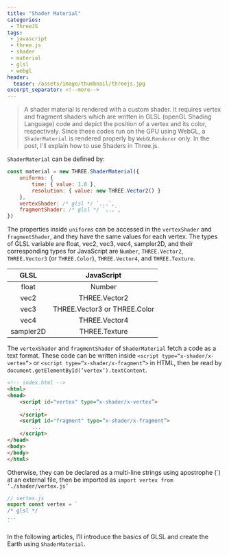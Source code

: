 ```yaml
---
title: "Shader Material"
categories:
 - ThreeJS
tags:
 - javascript
 - three.js
 - shader
 - material
 - glsl
 - webgl
header:
  teaser: /assets/image/thumbnail/threejs.jpg
excerpt_separator: <!--more-->
---
```


> A shader material is rendered with a custom shader. It requires vertex and fragment shaders which are written in GLSL (openGL Shading Language) code and depict the position of a vertex and its color, respectively. Since these codes run on the GPU using WebGL, a `ShaderMaterial` is rendered properly by `WebGLRenderer` only. In the post, I'll explain how to use Shaders in Three.js.

<!--more-->

`ShaderMaterial` can be defined by:
```js
const material = new THREE.ShaderMaterial({
    uniforms: {
        time: { value: 1.0 },
        resolution: { value: new THREE.Vector2() }
    },
    vertexShader: /* glsl */ `...`,
    fragmentShader: /* glsl */ `...`,
})
```

The properties inside `uniforms` can be accessed in the `vertexShader` and `fragmentShader`, and they have the same values for each vertex. The types of GLSL variable are float, vec2, vec3, vec4, sampler2D, and their corresponding types for JavaScript are `Number`, `THREE.Vector2`, `THREE.Vector3` (or `THREE.Color`), `THREE.Vector4`, and `THREE.Texture`.

| GLSL | JavaScript |
|:---:|:---:|
| float | Number |
| vec2 | THREE.Vector2 |
| vec3 | THREE.Vector3 or THREE.Color |
| vec4 | THREE.Vector4 |
| sampler2D | THREE.Texture |

The `vertexShader` and `fragmentShader` of `ShaderMaterial` fetch a code as a text format. These code can be written inside `<script type=“x-shader/x-vertex”>` or `<script type=“x-shader/x-fragment”>` in HTML, then be read by `document.getElementById(’vertex’).textContent`. 
```html
<!-- index.html -->
<html>
<head>
    <script id="vertex" type=“x-shader/x-vertex”>
        ...
    </script>
    <script id="fragment" type=“x-shader/x-fragment”>
        ...
    </script>
</head>
<body>
</body>
</html>
```

Otherwise, they can be declared as a multi-line strings using apostrophe (\`) at an external file, then be imported as `import vertex from ‘./shader/vertex.js’`
```js
// vertex.js
export const vertex = `
/* glsl */
...
`
```

In the following articles, I’ll introduce the basics of GLSL and create the Earth using `ShaderMaterial`.